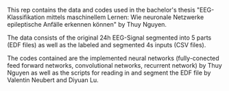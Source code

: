 
This rep contains the data and codes used in the bachelor's thesis "EEG-Klassifikation mittels maschinellem Lernen: Wie neuronale Netzwerke epileptische Anfälle erkennen können" by Thuy Nguyen.

The data consists of the original 24h EEG-Signal segmented into 5 parts (EDF files) as well as the labeled and segmented 4s inputs (CSV files).

The codes contained are the implemented neural networks (fully-conected feed forward networks, convolutional networks, recurrent network) by Thuy Nguyen as well as the scripts for reading in and segment the EDF file by Valentin Neubert and Diyuan Lu.
